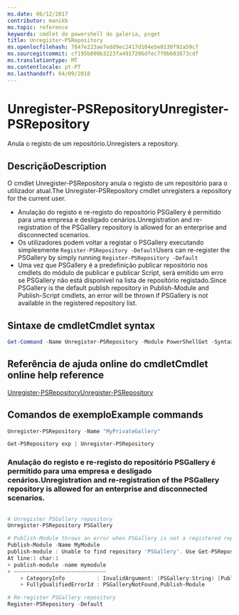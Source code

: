 ```yaml
---
ms.date: 06/12/2017
contributor: manikb
ms.topic: reference
keywords: cmdlet do powershell do galeria, psget
title: Unregister-PSRepository
ms.openlocfilehash: 7847e223ae7edd9ec2417d104e5e8130f92a59cf
ms.sourcegitcommit: cf195b090b3223fa4917206dfec7f0b603873cdf
ms.translationtype: MT
ms.contentlocale: pt-PT
ms.lasthandoff: 04/09/2018
---
```

# <a name="unregister-psrepository"></a><span data-ttu-id="c4c59-103">Unregister-PSRepository</span><span class="sxs-lookup"><span data-stu-id="c4c59-103">Unregister-PSRepository</span></span>

<span data-ttu-id="c4c59-104">Anula o registo de um repositório.</span><span class="sxs-lookup"><span data-stu-id="c4c59-104">Unregisters a repository.</span></span>

## <a name="description"></a><span data-ttu-id="c4c59-105">Descrição</span><span class="sxs-lookup"><span data-stu-id="c4c59-105">Description</span></span>

<span data-ttu-id="c4c59-106">O cmdlet Unregister-PSRepository anula o registo de um repositório para o utilizador atual.</span><span class="sxs-lookup"><span data-stu-id="c4c59-106">The Unregister-PSRepository cmdlet unregisters a repository for the current user.</span></span>
- <span data-ttu-id="c4c59-107">Anulação do registo e re-registo do repositório PSGallery é permitido para uma empresa e desligado cenários.</span><span class="sxs-lookup"><span data-stu-id="c4c59-107">Unregistration and re-registration of the PSGallery repository is allowed for an enterprise and disconnected scenarios.</span></span>
- <span data-ttu-id="c4c59-108">Os utilizadores podem voltar a registar o PSGallery executando simplesmente `Register-PSRepository -Default`</span><span class="sxs-lookup"><span data-stu-id="c4c59-108">Users can re-register the PSGallery by simply running `Register-PSRepository -Default`</span></span>
- <span data-ttu-id="c4c59-109">Uma vez que PSGallery é a predefinição publicar repositório nos cmdlets do módulo de publicar e publicar Script, será emitido um erro se PSGallery não está disponível na lista de repositório registado.</span><span class="sxs-lookup"><span data-stu-id="c4c59-109">Since PSGallery is the default publish repository in Publish-Module and Publish-Script cmdlets, an error will be thrown if PSGallery is not available in the registered repository list.</span></span>

## <a name="cmdlet-syntax"></a><span data-ttu-id="c4c59-110">Sintaxe de cmdlet</span><span class="sxs-lookup"><span data-stu-id="c4c59-110">Cmdlet syntax</span></span>

```powershell
Get-Command -Name Unregister-PSRepository -Module PowerShellGet -Syntax
```
## <a name="cmdlet-online-help-reference"></a><span data-ttu-id="c4c59-111">Referência de ajuda online do cmdlet</span><span class="sxs-lookup"><span data-stu-id="c4c59-111">Cmdlet online help reference</span></span>

[<span data-ttu-id="c4c59-112">Unregister-PSRepository</span><span class="sxs-lookup"><span data-stu-id="c4c59-112">Unregister-PSRepository</span></span>](http://go.microsoft.com/fwlink/?LinkID=517130)

## <a name="example-commands"></a><span data-ttu-id="c4c59-113">Comandos de exemplo</span><span class="sxs-lookup"><span data-stu-id="c4c59-113">Example commands</span></span>

```powershell
Unregister-PSRepository -Name "MyPrivateGallery"

Get-PSRepository exp | Unregister-PSRepository
```

### <a name="unregistration-and-re-registration-of-the-psgallery-repository-is-allowed-for-an-enterprise-and-disconnected-scenarios"></a><span data-ttu-id="c4c59-114">Anulação do registo e re-registo do repositório PSGallery é permitido para uma empresa e desligado cenários.</span><span class="sxs-lookup"><span data-stu-id="c4c59-114">Unregistration and re-registration of the PSGallery repository is allowed for an enterprise and disconnected scenarios.</span></span>
```powershell

# Unregister PSGallery repository
Unregister-PSRepository PSGallery

# Publish-Module throws an error when PSGallery is not a registered repository
Publish-Module -Name MyModule
publish-module : Unable to find repository 'PSGallery'. Use Get-PSRepository to see all available repositories. Try again after specifying a valid repository name. You can use 'Register-PSRepository -Default' to register the PSGallery repository.
At line:1 char:1
+ publish-module -name mymodule
+ ~~~~~~~~~~~~~~~~~~~~~~~~~~~~~
    + CategoryInfo          : InvalidArgument: (PSGallery:String) [Publish-Module], ArgumentException
    + FullyQualifiedErrorId : PSGalleryNotFound,Publish-Module

# Re-register PSGallery repository
Register-PSRepository -Default
```